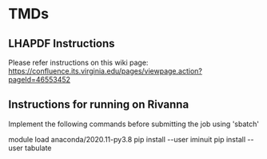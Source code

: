 # TMDs

## LHAPDF Instructions

Please refer instructions on this wiki page: https://confluence.its.virginia.edu/pages/viewpage.action?pageId=46553452 


## Instructions for running on Rivanna

Implement the following commands before submitting the job using 'sbatch'

module load anaconda/2020.11-py3.8
pip install --user iminuit
pip install --user tabulate

